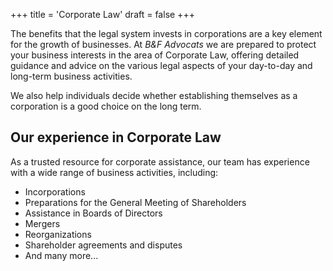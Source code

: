 +++
title = 'Corporate Law'
draft = false
+++




The benefits that the legal system invests in corporations are a key element for the growth of businesses. At <i>B&F Advocats</i> we are prepared to protect your business interests in the area of Corporate Law, offering detailed guidance and advice on the various legal aspects of your day-to-day and long-term business activities.

We also help individuals decide whether establishing themselves as a corporation is a good choice on the long term.

## Our experience in Corporate Law

As a trusted resource for corporate assistance, our team has experience with a wide range of business activities, including:

* Incorporations
* Preparations for the General Meeting of Shareholders
* Assistance in Boards of Directors
* Mergers
* Reorganizations
* Shareholder agreements and disputes
* And many more...
